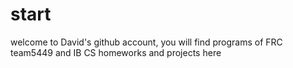 # start
welcome to David's github account, 
you will find programs of FRC team5449 and IB CS homeworks and projects here
